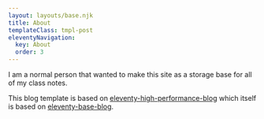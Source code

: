 ```yaml
---
layout: layouts/base.njk
title: About
templateClass: tmpl-post
eleventyNavigation:
  key: About
  order: 3
---
```


I am a normal person that wanted to make this site as a storage base for all of my class notes.

This blog template is based on [eleventy-high-performance-blog](https://www.industrialempathy.com/posts/eleventy-high-performance-blog/) which itself is based on [eleventy-base-blog](https://github.com/11ty/eleventy-base-blog).
